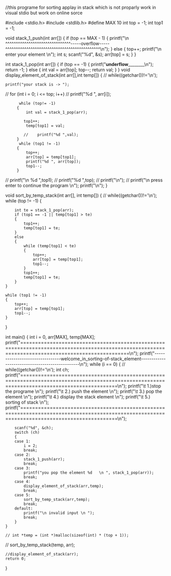 //this programe for sorting applay in stack which is not proparly work in visual stdio but work on online sorce

#include <stdio.h>
#include <stdlib.h>
#define MAX 10
int top = -1;
int top1 = -1;

void stack_1_push(int arr[])
{
    if (top == MAX - 1)
    {
        printf("\n ^^^^^^^^^^^^^^^^^^^^^^^^^^^^^^^-----overflow-----^^^^^^^^^^^^^^^^^^^^^^^^^^^^^^^^^^^^^^^^^^^^^\n");
    }
    else
    {
        top++;
        printf("\n enter your element  \n");
        int s;
        scanf("%d", &s);
        arr[top] = s;
    }
}

int stack_1_pop(int arr[])
{
    if (top == -1)
    {
        printf("________________________________________________underflow________________________________________________________\n");
        return -1;
    }
    else
    {
        int val = arr[top];
        top--;
        return val;
    }
}
void display_element_of_stack(int arr[],int temp[])
{
   // while((getchar())!='\n');

    printf("your stack is -> ");
   //  for (int i = 0; i <= top; i++)
   //    printf("%d ", arr[i]);
    
          while (top!= -1)
         {
             int val = stack_1_pop(arr);
     
            top1++;
             temp[top1] = val;
      
            //    printf("%d ",val);
         }
          while (top1 != -1)
         {
             top++;
             arr[top] = temp[top1];
             printf("%d ", arr[top]);
             top1--;
         }
  //                                                                printf("\n %d ",top1);
  //                                                                    printf("%d ",top);
   // printf("\n");
    // printf("\n press enter to continue the program \n");
    printf("\n");
}

void sort_by_temp_stack(int arr[], int temp[])
{
   // while((getchar())!='\n');
    while (top != -1)
    {

        int te = stack_1_pop(arr);
        if (top1 == -1 || temp[top1] > te)
        {
            top1++;
            temp[top1] = te;
        }
        else
        {
            while (temp[top1] < te)
            {
                top++;
                arr[top] = temp[top1];
                top1--;
            }
            top1++;
            temp[top1] = te;
        }
    }

    while (top1 != -1)
    {
        top++;
        arr[top] = temp[top1];
        top1--;
    }
}

int main()
{
    int i = 0, arr[MAX], temp[MAX];
    printf("=================================================================================================================================================\n");
    printf("--------------------------------welcome_in_sorting-of-stack_element------------------------------------------------\n");
    while (i == 0)
    {
       // while((getchar())!='\n');
            int ch;
        printf("=============================================================================================================================================\n");
        printf("\t 1.)stop the programe \n");
        printf("\t 2.) push the element \n");
        printf("\t 3.) pop the element \n");
        printf("\t 4.) display the stack element \n");
        printf("\t 5.) sorting of stack \n");
        printf("=============================================================================================================================================\n");

        scanf("%d", &ch);
        switch (ch)
        {
        case 1:
            i = 2;
            break;
        case 2:
            stack_1_push(arr);
            break;
        case 3:
            printf("you pop the element %d   \n ", stack_1_pop(arr));
            break;
        case 4:
            display_element_of_stack(arr,temp);
            break;
        case 5:
            sort_by_temp_stack(arr,temp);
            break;
        default:
            printf("\n invalid input \n ");
            break;
        }
    }

    // int *temp = (int *)malloc(sizeof(int) * (top + 1));

   // sort_by_temp_stack(temp, arr);

    //display_element_of_stack(arr);
    return 0;
 } 

